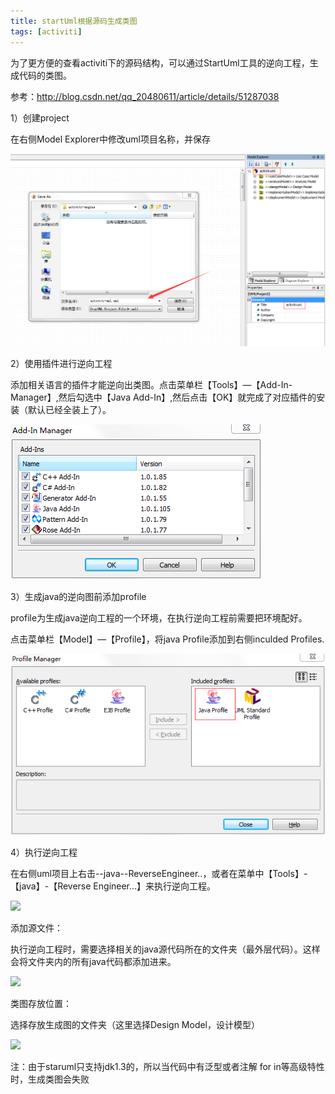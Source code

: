 ```yaml
---
title: startUml根据源码生成类图
tags: [activiti]
---
```


为了更方便的查看activiti下的源码结构，可以通过StartUml工具的逆向工程，生成代码的类图。

参考：http://blog.csdn.net/qq_20480611/article/details/51287038

1）创建project

在右侧Model Explorer中修改uml项目名称，并保存

![](/images/book/workflow/activiti/uml/uml-project.png)

2）使用插件进行逆向工程

添加相关语言的插件才能逆向出类图。点击菜单栏【Tools】—【Add-In-Manager】,然后勾选中【Java Add-In】,然后点击【OK】就完成了对应插件的安装（默认已经全装上了）。

![](/images/book/workflow/activiti/uml/uml-plugin.png)

3）生成java的逆向图前添加profile

profile为生成java逆向工程的一个环境，在执行逆向工程前需要把环境配好。

点击菜单栏【Model】—【Profile】，将java Profile添加到右侧inculded Profiles.

![](/images/book/workflow/activiti/uml/uml-profile.png)

4）执行逆向工程

在右侧uml项目上右击--java--ReverseEngineer..，或者在菜单中【Tools】-【java】-【Reverse Engineer...】来执行逆向工程。

![](/images/book/workflow/activiti/uml-revese-engineer.png)

添加源文件：

执行逆向工程时，需要选择相关的java源代码所在的文件夹（最外层代码）。这样会将文件夹内的所有java代码都添加进来。

![](/images/book/workflow/activiti/uml-revese-engineer-addfiles.png)

类图存放位置：

选择存放生成图的文件夹（这里选择Design Model，设计模型）

![](/images/book/workflow/activiti/uml-revese-engineer-package.png)

注：由于staruml只支持jdk1.3的，所以当代码中有泛型或者注解 for  in等高级特性时，生成类图会失败